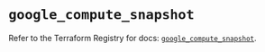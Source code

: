 # `google_compute_snapshot`

Refer to the Terraform Registry for docs: [`google_compute_snapshot`](https://registry.terraform.io/providers/hashicorp/google/5.43.1/docs/resources/compute_snapshot).

